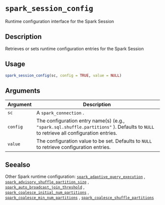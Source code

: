 # `spark_session_config`

Runtime configuration interface for the Spark Session


## Description

Retrieves or sets runtime configuration entries for the Spark Session


## Usage

```r
spark_session_config(sc, config = TRUE, value = NULL)
```


## Arguments

Argument      |Description
------------- |----------------
`sc`     |     A `spark_connection` .
`config`     |     The configuration entry name(s) (e.g., `"spark.sql.shuffle.partitions"` ). Defaults to `NULL` to retrieve all configuration entries.
`value`     |     The configuration value to be set. Defaults to `NULL` to retrieve configuration entries.


## Seealso

Other Spark runtime configuration:
 [`spark_adaptive_query_execution`](#sparkadaptivequeryexecution) ,
 [`spark_advisory_shuffle_partition_size`](#sparkadvisoryshufflepartitionsize) ,
 [`spark_auto_broadcast_join_threshold`](#sparkautobroadcastjointhreshold) ,
 [`spark_coalesce_initial_num_partitions`](#sparkcoalesceinitialnumpartitions) ,
 [`spark_coalesce_min_num_partitions`](#sparkcoalesceminnumpartitions) ,
 [`spark_coalesce_shuffle_partitions`](#sparkcoalesceshufflepartitions)



